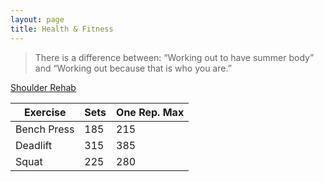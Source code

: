 ```yaml
---
layout: page
title: Health & Fitness
---
```

> There is a difference between: “Working out to have summer body” and “Working out because that is who you are.”

  
[Shoulder Rehab](https://www.verywell.com/isometric-shoulder-exercises-2696516)

| Exercise | Sets | One Rep. Max |
|-------|--------|---------|
| Bench Press | 185 | 215 |
| Deadlift | 315 | 385 |
| Squat | 225 | 280 |


